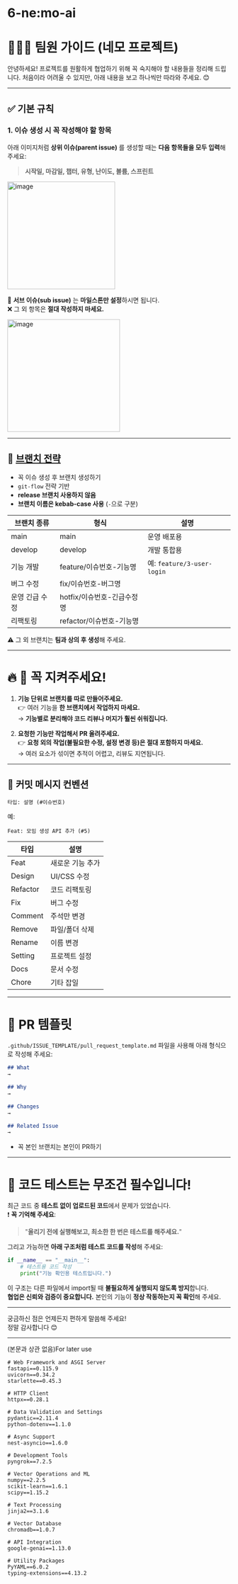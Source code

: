 # 6-ne:mo-ai
# 🙋🏻‍♀️ 팀원 가이드 (네모 프로젝트)

안녕하세요! 프로젝트를 원활하게 협업하기 위해 꼭 숙지해야 할 내용들을 정리해 드립니다. 처음이라 어려울 수 있지만, 아래 내용을 보고 하나씩만 따라와 주세요. 😊

---

## ✅ 기본 규칙

### 1. **이슈 생성 시 꼭 작성해야 할 항목**
아래 이미지처럼 **상위 이슈(parent issue)** 를 생성할 때는 **다음 항목들을 모두 입력**해 주세요:

> **시작일, 마감일, 챕터, 유형, 난이도, 볼륨, 스프린트**

<img width="243" alt="image" src="https://github.com/user-attachments/assets/6b03d2c1-c531-4afa-8cbe-4ca1a0a3914a" />


📌 **서브 이슈(sub issue)** 는 **마일스톤만 설정**하시면 됩니다.  
❌ 그 외 항목은 **절대 작성하지 마세요.**

<img width="254" alt="image" src="https://github.com/user-attachments/assets/a6c34705-d0f0-41ba-bac4-0fa59af63d27" />


---

## 🌱 [브랜치 전략](https://www.notion.so/1e487f969ba08025ade0ed04474ecafe?pvs=4)

- 꼭 이슈 생성 후 브랜치 생성하기
- `git-flow` 전략 기반  
- **release 브랜치 사용하지 않음**
- **브랜치 이름은 kebab-case 사용** (`-`으로 구분)

| 브랜치 종류 | 형식 | 설명 |
|--|--|--|
| main | main | 운영 배포용 |
| develop | develop | 개발 통합용 |
| 기능 개발 | feature/이슈번호-기능명 | 예: `feature/3-user-login` |
| 버그 수정 | fix/이슈번호-버그명 |
| 운영 긴급 수정 | hotfix/이슈번호-긴급수정명 |
| 리팩토링 | refactor/이슈번호-기능명 |

⚠️ 그 외 브랜치는 **팀과 상의 후 생성**해 주세요.

---

# 🔥 **📌 꼭 지켜주세요!**

1. **기능 단위로 브랜치를 따로 만들어주세요.**  
   👉 여러 기능을 **한 브랜치에서 작업하지 마세요.**  
   → **기능별로 분리해야 코드 리뷰나 머지가 훨씬 쉬워집니다.**

2. **요청한 기능만 작업해서 PR 올려주세요.**  
   👉 **요청 외의 작업(불필요한 수정, 설정 변경 등)은 절대 포함하지 마세요.**  
   → 여러 요소가 섞이면 추적이 어렵고, 리뷰도 지연됩니다.

---

## 📝 커밋 메시지 컨벤션

```
타입: 설명 (#이슈번호)
```

예:
```
Feat: 모임 생성 API 추가 (#5)
```

| 타입 | 설명 |
|------|------|
| Feat | 새로운 기능 추가 |
| Design | UI/CSS 수정 |
| Refactor | 코드 리팩토링 |
| Fix | 버그 수정 |
| Comment | 주석만 변경 |
| Remove | 파일/폴더 삭제 |
| Rename | 이름 변경 |
| Setting | 프로젝트 설정 |
| Docs | 문서 수정 |
| Chore | 기타 잡일 |


---

# 🔀 PR 템플릿

`.github/ISSUE_TEMPLATE/pull_request_template.md` 파일을 사용해 아래 형식으로 작성해 주세요:

```markdown
## What
→

## Why
→

## Changes
→

## Related Issue
→
```

- 꼭 본인 브랜치는 본인이 PR하기

---

# 🧪 **코드 테스트는 무조건 필수입니다!**

최근 코드 중 **테스트 없이 업로드된 코드**에서 문제가 있었습니다.  
❗ **꼭 기억해 주세요**:

> "**올리기 전에 실행해보고, 최소한 한 번은 테스트를 해주세요.**"

그리고 가능하면 **아래 구조처럼 테스트 코드를 작성**해 주세요:

```python
if __name__ == "__main__":
    # 테스트용 코드 작성
    print("기능 확인용 테스트입니다.")
```

이 구조는 다른 파일에서 import될 때 **불필요하게 실행되지 않도록 방지**합니다.  
**협업은 신뢰와 검증이 중요합니다.** 본인의 기능이 **정상 작동하는지 꼭 확인**해 주세요.

---

궁금하신 점은 언제든지 편하게 말씀해 주세요!  
정말 감사합니다 😊

---

(본문과 상관 없음)For later use 

``` 
# Web Framework and ASGI Server
fastapi==0.115.9
uvicorn==0.34.2
starlette==0.45.3

# HTTP Client
httpx==0.28.1

# Data Validation and Settings
pydantic==2.11.4
python-dotenv==1.1.0

# Async Support
nest-asyncio==1.6.0

# Development Tools
pyngrok==7.2.5

# Vector Operations and ML
numpy==2.2.5
scikit-learn==1.6.1
scipy==1.15.2

# Text Processing
jinja2==3.1.6

# Vector Database
chromadb==1.0.7

# API Integration
google-genai==1.13.0

# Utility Packages
PyYAML==6.0.2
typing-extensions==4.13.2
```
